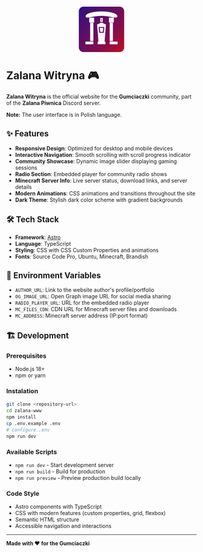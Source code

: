 <p align="center">
  <img src="public/zalana.png" alt="Zalana Logo" height="120" />
</p>

# Zalana Witryna 🎮

**Zalana Witryna** is the official website for the **Gumciaczki** community, part of the **Zalana Piwnica** Discord server.

**Note:** The user interface is in Polish language.

## ✨ Features

- **Responsive Design**: Optimized for desktop and mobile devices
- **Interactive Navigation**: Smooth scrolling with scroll progress indicator
- **Community Showcase**: Dynamic image slider displaying gaming sessions
- **Radio Section**: Embedded player for community radio shows
- **Minecraft Server Info**: Live server status, download links, and server details
- **Modern Animations**: CSS animations and transitions throughout the site
- **Dark Theme**: Stylish dark color scheme with gradient backgrounds

## 🛠️ Tech Stack

- **Framework**: [Astro](https://astro.build/)
- **Language**: TypeScript
- **Styling**: CSS with CSS Custom Properties and animations
- **Fonts**: Source Code Pro, Ubuntu, Minecraft, Brandish

## 📝 Environment Variables

- `AUTHOR_URL`: Link to the website author's profile/portfolio
- `OG_IMAGE_URL`: Open Graph image URL for social media sharing
- `RADIO_PLAYER_URL`: URL for the embedded radio player
- `MC_FILES_CDN`: CDN URL for Minecraft server files and downloads
- `MC_ADDRESS`: Minecraft server address (IP:port format)

## 🏗️ Development

### Prerequisites

- Node.js 18+
- npm or yarn

### Instalation

```bash
git clone <repository-url>
cd zalana-www
npm install
cp .env.example .env
# configure .env
npm run dev
```

### Available Scripts

- `npm run dev` - Start development server
- `npm run build` - Build for production
- `npm run preview` - Preview production build locally

### Code Style

- Astro components with TypeScript
- CSS with modern features (custom properties, grid, flexbox)
- Semantic HTML structure
- Accessible navigation and interactions

---

**Made with ❤️ for the Gumciaczki**
